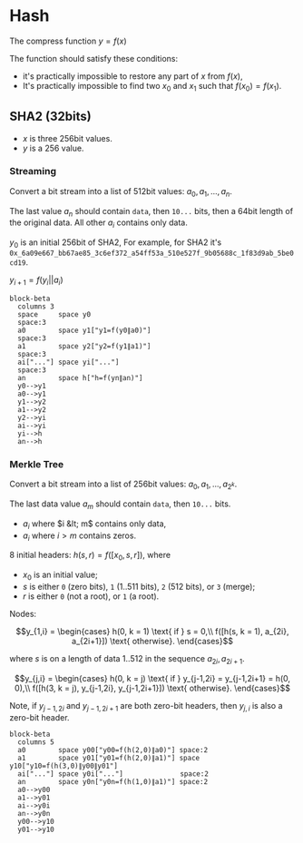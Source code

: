 # Hash

The compress function $y = f(x)$

The function should satisfy these conditions:
- it's practically impossible to restore any part of $x$ from $f(x)$,
- It's practically impossible to find two $x_0$ and $x_1$ such that $f(x_0) = f(x_1)$.  

## SHA2 (32bits)

- $x$ is three 256bit values.
- $y$ is a 256 value.

### Streaming

Convert a bit stream into a list of 512bit values: $a_0, a_1, ..., a_n$.

The last value $a_n$ should contain `data`, then `10...` bits, then a 64bit length of the original data. All other $a_i$ contains only data. 

$y_0$ is an initial 256bit of SHA2, For example, for SHA2 it's `0x_6a09e667_bb67ae85_3c6ef372_a54ff53a_510e527f_9b05688c_1f83d9ab_5be0cd19`.

$y_{i+1} = f(y_i||a_i)$

```mermaid
block-beta
  columns 3
  space     space y0
  space:3
  a0        space y1["y1=f(y0∥a0)"]
  space:3
  a1        space y2["y2=f(y1∥a1)"]
  space:3
  ai["..."] space yi["..."]
  space:3
  an        space h["h=f(yn∥an)"]
  y0-->y1
  a0-->y1
  y1-->y2
  a1-->y2
  y2-->yi
  ai-->yi
  yi-->h
  an-->h
```

### Merkle Tree

Convert a bit stream into a list of 256bit values: $a_0, a_1, ..., a_{2^k}$.

The last data value $a_m$ should contain `data`, then `10...` bits.
- $a_i$ where $i &lt; m$ contains only data,
- $a_i$ where $i>m$ contains zeros.

8 initial headers: $h(s, r) = f([x_0, s, r])$, where 
- $x_0$ is an initial value;
- $s$ is either `0` (zero bits), `1` (1..511 bits), `2` (512 bits), or `3` (merge);
- $r$ is either `0` (not a root), or `1` (a root).

Nodes:

$$y_{1,i} = \begin{cases}
  h(0, k = 1) \text{ if } s = 0,\\
  f([h(s, k = 1), a_{2i}, a_{2i+1}]) \text{ otherwise}.
\end{cases}$$

where $s$ is on a length of data $1..512$ in the sequence $a_{2i}, a_{2i+1}$.

$$y_{j,i} = \begin{cases}
  h(0, k = j) \text{ if } y_{j-1,2i} = y_{j-1,2i+1} = h(0, 0),\\
  f([h(3, k = j), y_{j-1,2i}, y_{j-1,2i+1}]) \text{ otherwise}.
\end{cases}$$

Note, if $y_{j-1,2i}$ and $y_{j-1,2i+1}$ are both zero-bit headers, then $y_{j,i}$ is also a zero-bit header.

```mermaid
block-beta
  columns 5
  a0        space y00["y00=f(h(2,0)∥a0)"] space:2
  a1        space y01["y01=f(h(2,0)∥a1)"] space   y10["y10=f(h(3,0)∥y00∥y01"]  
  ai["..."] space y0i["..."]              space:2
  an        space y0n["y0n=f(h(1,0)∥a1)"] space:2
  a0-->y00
  a1-->y01
  ai-->y0i
  an-->y0n
  y00-->y10
  y01-->y10
```
